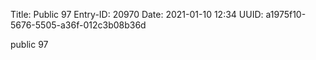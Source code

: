 Title: Public 97
Entry-ID: 20970
Date: 2021-01-10 12:34
UUID: a1975f10-5676-5505-a36f-012c3b08b36d

public 97
